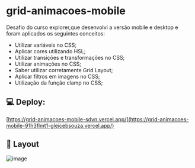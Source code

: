 # grid-animacoes-mobile

Desafio do curso explorer,que desenvolvi a versão mobile e desktop e foram aplicados os seguintes conceitos:
- Utilizar variáveis no CSS;
- Aplicar cores utilizando HSL;
- Utilizar transições e transformações no CSS;
- Utilizar animações no CSS;
- Saber utilizar corretamente Grid Layout;
- Aplicar filtros em imagens no CSS;
- Utilização da função clamp no CSS;

## 💻 Deploy: 
[https://grid-animacoes-mobile-sdvn.vercel.app/](https://grid-animacoes-mobile-91h3flmt1-gleicebsouza.vercel.app/)

## 🔖 Layout
![image](https://user-images.githubusercontent.com/61830297/196005434-79d0c480-db61-4d8d-8d47-372220729b4d.png)
